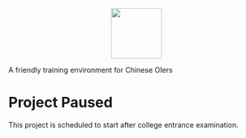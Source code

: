 <p align="center"><img src="https://raw.githubusercontent.com/wzhqwq/Focus-OI/master/FocusOITitle.png" height="100px"></p>
A friendly training environment for Chinese OIers

# Project Paused
This project is scheduled to start after college entrance examination.